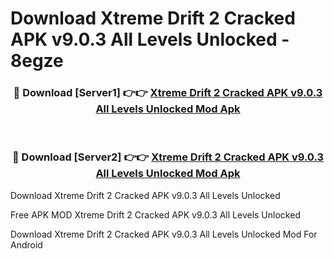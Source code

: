 # Download Xtreme Drift 2 Cracked APK v9.0.3 All Levels Unlocked - 8egze



<div align="center">
<h3>🔴 Download [Server1] 👉👉 <a href="https://momento.my/?title=Xtreme_Drift_2_Cracked_APK_v9.0.3_All_Levels_Unlocked">Xtreme Drift 2 Cracked APK v9.0.3 All Levels Unlocked Mod Apk</a></h3><br>

<h3>🔴 Download [Server2] 👉👉 <a href="https://momento.my/?title=Xtreme_Drift_2_Cracked_APK_v9.0.3_All_Levels_Unlocked">Xtreme Drift 2 Cracked APK v9.0.3 All Levels Unlocked Mod Apk</a></h3>
</div>



Download Xtreme Drift 2 Cracked APK v9.0.3 All Levels Unlocked 

Free APK MOD Xtreme Drift 2 Cracked APK v9.0.3 All Levels Unlocked 

Download Xtreme Drift 2 Cracked APK v9.0.3 All Levels Unlocked Mod For Android
